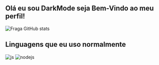## Olá eu sou DarkMode seja Bem-Vindo ao meu perfil!

![Fraga GitHub stats](https://github-readme-stats.vercel.app/api?username=DarkMode-Coder&show_icons=true&theme=light&count_private=true)

## Linguagens que eu uso normalmente

<div style="display: inline_block">
  <img align="center" alt="js" src="https://img.shields.io/badge/JavaScript-F7DF1E?style=for-the-badge&logo=javascript&logoColor=black" />
  <img align="center" alt="nodejs" src="https://img.shields.io/badge/Node.js-43853D?style=for-the-badge&logo=node.js&logoColor=white" />
</div><br/>
